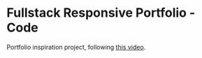 # Fullstack Responsive Portfolio - Code

Portfolio inspiration project, following [this video](https://www.youtube.com/watch?v=3HNyXCPDQ7Q).
